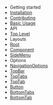 - Getting started
 - [Installation](/docs/INSTALLING)
 - [Contributing](/docs/CONTRIBUTING)
 - [Basic Usage](/docs/usage)
- API
 - [Top Level](/docs/Navigation)
- Layouts
 - [Root](/docs/Root)
 - [Component](/docs/Component)
 - [SideMenu](/docs/SideMenu)
- Options
 - [NavigationOptions](/docs/options/NavigationOptions)
 - [TopBar](/docs/options/TopBar)
 - [TopTabs](/docs/options/TopTabs)
 - [TopTab](/docs/options/TopTab)
 - [Button](/docs/options/Button)
 - [BottomTabs](/docs/options/BottomTabs)
 - [BottomTab](/docs/options/BottomTab)
